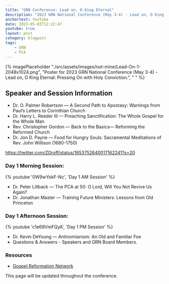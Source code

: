 ```yaml
---
title: "GRN Conference: Lead on, O King Eternal"
description: "2023 GRN National Conference (May 3-4) - Lead on, O King Eternal: Pressing On with Holy Conviction."
anchortext: YouTube
date: 2023-05-03T12:22:47
youtube: true
layout: post
category: blogpost
tags:
    - GRN
    - PCA
---
```


{% imagePlaceholder "./src/assets/images/not-mine/Lead-On-1-2048x1024.png", "Poster for 2023 GRN National Conference (May 3-4) - Lead on, O King Eternal: Pressing On with Holy Conviction.", " " %}

## Speaker and Session Information
- Dr. O. Palmer Robertson — A Second Path to Apostasy: Warnings from Paul’s Letters to Corinthian Church
- Dr. Harry L. Reeder III — Preaching Sanctification: The Whole Gospel for the Whole Man
- Rev. Christopher Gordon — Back to the Basics— Reforming the Reformed Church
- Dr. Jon D. Payne — Food for Hungry Souls: Sacramental Meditations of Rev. John Willison (1680-1750)

https://twitter.com/ZGroff/status/1653752640017162241?s=20

### Day 1 Morning Session:

{% youtube '0W9wYokF-Nc', 'Day 1 AM Session' %}

- Dr. Peter Lillback — The PCA at 50: O Lord, Will You Not Revive Us Again?
- Dr. Jonathan Master — Training Future Ministers: Lessons from Old Princeton

### Day 1 Afternoon Session:

{% youtube 'c1e69VmFQyA', 'Day 1 PM Session' %}

- Dr. Kevin DeYoung — Antinomianism: An Old and Familiar Foe
- Questions & Answers - Speakers and GRN Board Members.

### Resources
- [Gospel Reformation Network](https://gospelreformation.net/)

This page will be updated throughout the conference.


